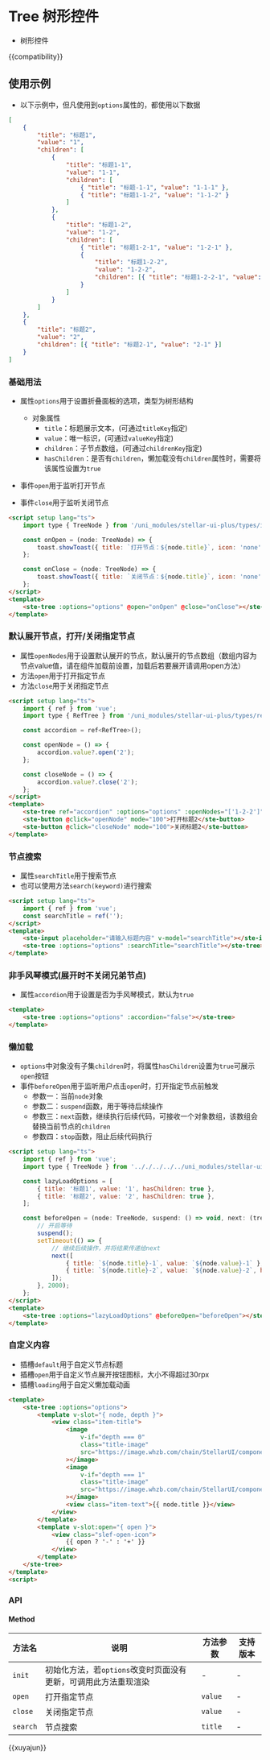 # Tree 树形控件

-   树形控件

{{compatibility}}

## 使用示例

-   以下示例中，但凡使用到`options`属性的，都使用以下数据

```json
[
    {
        "title": "标题1",
        "value": "1",
        "children": [
            {
                "title": "标题1-1",
                "value": "1-1",
                "children": [
                    { "title": "标题-1-1", "value": "1-1-1" },
                    { "title": "标题1-1-2", "value": "1-1-2" }
                ]
            },
            {
                "title": "标题1-2",
                "value": "1-2",
                "children": [
                    { "title": "标题1-2-1", "value": "1-2-1" },
                    {
                        "title": "标题1-2-2",
                        "value": "1-2-2",
                        "children": [{ "title": "标题1-2-2-1", "value": "1-2-2-1" }]
                    }
                ]
            }
        ]
    },
    {
        "title": "标题2",
        "value": "2",
        "children": [{ "title": "标题2-1", "value": "2-1" }]
    }
]
```

### 基础用法

-   属性`options`用于设置折叠面板的选项，类型为树形结构

    -   对象属性
        -   `title`：标题展示文本，(可通过`titleKey`指定)
        -   `value`：唯一标识，(可通过`valueKey`指定)
        -   `children`：子节点数组，(可通过`childrenKey`指定)
        -   `hasChildren`：是否有`children`，懒加载没有`children`属性时，需要将该属性设置为`true`

-   事件`open`用于监听打开节点
-   事件`close`用于监听关闭节点

```html
<script setup lang="ts">
    import type { TreeNode } from '/uni_modules/stellar-ui-plus/types/index';

    const onOpen = (node: TreeNode) => {
        toast.showToast({ title: `打开节点：${node.title}`, icon: 'none' });
    };

    const onClose = (node: TreeNode) => {
        toast.showToast({ title: `关闭节点：${node.title}`, icon: 'none' });
    };
</script>
<template>
    <ste-tree :options="options" @open="onOpen" @close="onClose"></ste-tree>
</template>
```

### 默认展开节点，打开/关闭指定节点

-   属性`openNodes`用于设置默认展开的节点，默认展开的节点数组（数组内容为节点value值，请在组件加载前设置，加载后若要展开请调用open方法）
-   方法`open`用于打开指定节点
-   方法`close`用于关闭指定节点

```html
<script setup lang="ts">
    import { ref } from 'vue';
    import type { RefTree } from '/uni_modules/stellar-ui-plus/types/refComponents';

    const accordion = ref<RefTree>();

    const openNode = () => {
        accordion.value?.open('2');
    };

    const closeNode = () => {
        accordion.value?.close('2');
    };
</script>
<template>
    <ste-tree ref="accordion" :options="options" :openNodes="['1-2-2']"></ste-tree>
    <ste-button @click="openNode" mode="100">打开标题2</ste-button>
    <ste-button @click="closeNode" mode="100">关闭标题2</ste-button>
</template>
```

### 节点搜索

-   属性`searchTitle`用于搜索节点
-   也可以使用方法`search(keyword)`进行搜索

```html
<script setup lang="ts">
    import { ref } from 'vue';
    const searchTitle = ref('');
</script>
<template>
    <ste-input placeholder="请输入标题内容" v-model="searchTitle"></ste-input>
    <ste-tree :options="options" :searchTitle="searchTitle"></ste-tree>
</template>
```

### 非手风琴模式(展开时不关闭兄弟节点)

-   属性`accordion`用于设置是否为手风琴模式，默认为`true`

```html
<template>
    <ste-tree :options="options" :accordion="false"></ste-tree>
</template>
```

### 懒加载

-   `options`中对象没有子集`children`时，将属性`hasChildren`设置为`true`可展示`open`按钮
-   事件`beforeOpen`用于监听用户点击`open`时，打开指定节点前触发
    -   参数一：当前`node`对象
    -   参数二：`suspend`函数，用于等待后续操作
    -   参数三：`next`函数，继续执行后续代码，可接收一个对象数组，该数组会替换当前节点的`children`
    -   参数四：`stop`函数，阻止后续代码执行

```html
<script setup lang="ts">
    import { ref } from 'vue';
    import type { TreeNode } from '.././../../../uni_modules/stellar-ui-plus/types/index';

    const lazyLoadOptions = [
        { title: '标题1', value: '1', hasChildren: true },
        { title: '标题2', value: '2', hasChildren: true },
    ];

    const beforeOpen = (node: TreeNode, suspend: () => void, next: (tree?: TreeNode[]) => void, stop: () => void) => {
        // 开启等待
        suspend();
        setTimeout(() => {
            // 继续后续操作，并将结果传递给next
            next([
                { title: `${node.title}-1`, value: `${node.value}-1` },
                { title: `${node.title}-2`, value: `${node.value}-2`, hasChildren: true },
            ]);
        }, 2000);
    };
</script>
<template>
    <ste-tree :options="lazyLoadOptions" @beforeOpen="beforeOpen"></ste-tree>
</template>
```

### 自定义内容

-   插槽`default`用于自定义节点标题
-   插槽`open`用于自定义节点展开按钮图标，大小不得超过30rpx
-   插槽`loading`用于自定义懒加载动画

```html
<template>
	<ste-tree :options="options">
		<template v-slot="{ node, depth }">
			<view class="item-title">
				<image
					v-if="depth === 0"
					class="title-image"
					src="https://image.whzb.com/chain/StellarUI/component-icons/ste-tree.png"
				></image>
				<image
					v-if="depth === 1"
					class="title-image"
					src="https://image.whzb.com/chain/StellarUI/component-icons/ste-tree-children.png"
				></image>
				<view class="item-text">{{ node.title }}</view>
			</view>
		</template>
		<template v-slot:open="{ open }">
			<view class="slef-open-icon">
				{{ open ? '-' : '+' }}
			</view>
		</template>
	</ste-tree>
</template>
<script>
```

### API

<!-- props -->

#### Method

| 方法名   | 说明                                                            | 方法参数 | 支持版本 |
| -------- | --------------------------------------------------------------- | -------- | -------- |
| `init`   | 初始化方法，若`options`改变时页面没有更新，可调用此方法重现渲染 | -        | -        |
| `open`   | 打开指定节点                                                    | `value`  | -        |
| `close`  | 关闭指定节点                                                    | `value`  | -        |
| `search` | 节点搜索                                                        | `title`  | -        |

{{xuyajun}}
